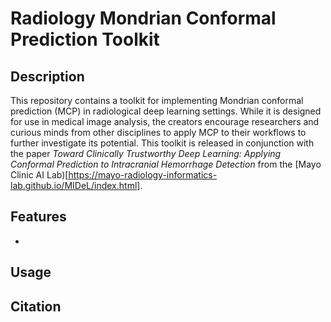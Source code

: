 # Radiology Mondrian Conformal Prediction Toolkit

## Description
This repository contains a toolkit for implementing Mondrian conformal prediction (MCP) in radiological deep learning settings. While it is designed for use in medical image analysis, the creators encourage researchers and curious minds from other disciplines to apply MCP to their workflows to further investigate its potential. This toolkit is released in conjunction with the paper *Toward Clinically Trustworthy Deep Learning: Applying Conformal Prediction to Intracranial Hemorrhage Detection* from the [Mayo Clinic AI Lab)[https://mayo-radiology-informatics-lab.github.io/MIDeL/index.html].

## Features
- 
## Usage

## Citation
